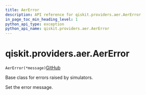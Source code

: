 ```yaml
---
title: AerError
description: API reference for qiskit.providers.aer.AerError
in_page_toc_min_heading_level: 1
python_api_type: exception
python_api_name: qiskit.providers.aer.AerError
---
```


# qiskit.providers.aer.AerError

<span id="qiskit.providers.aer.AerError" />

`AerError(*message)`[GitHub](https://github.com/qiskit/qiskit-aer/tree/stable/0.10/qiskit/providers/aer/aererror.py "view source code")

Base class for errors raised by simulators.

Set the error message.

